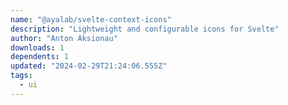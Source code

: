```yaml
---
name: "@ayalab/svelte-context-icons"
description: "Lightweight and configurable icons for Svelte"
author: "Anton Aksionau"
downloads: 1
dependents: 1
updated: "2024-02-29T21:24:06.555Z"
tags: 
  - ui
---
```

